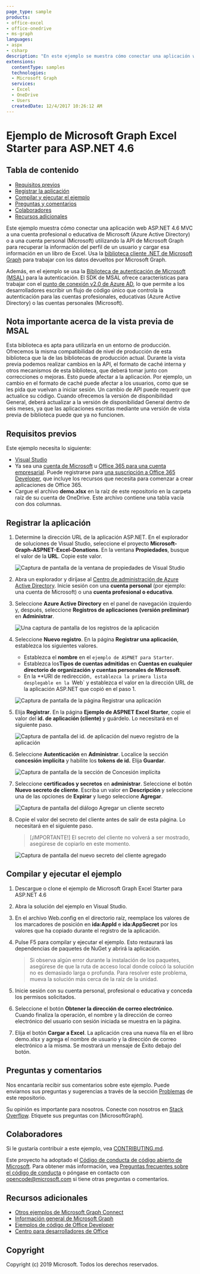 ```yaml
---
page_type: sample
products:
- office-excel
- office-onedrive
- ms-graph
languages:
- aspx
- csharp
description: "En este ejemplo se muestra cómo conectar una aplicación web ASP.NET a una cuenta profesional o educativa (Azure Active Directory) de Microsoft con la API de Microsoft Graph"
extensions:
  contentType: samples
  technologies:
  - Microsoft Graph
  services:
  - Excel 
  - OneDrive
  - Users
  createdDate: 12/4/2017 10:26:12 AM
---
```

# Ejemplo de Microsoft Graph Excel Starter para ASP.NET 4.6

## Tabla de contenido

* [Requisitos previos](#prerequisites)
* [Registrar la aplicación](#register-the-application)
* [Compilar y ejecutar el ejemplo](#build-and-run-the-sample)
* [Preguntas y comentarios](#questions-and-comments)
* [Colaboradores](#contributing)
* [Recursos adicionales](#additional-resources)

Este ejemplo muestra cómo conectar una aplicación web ASP.NET 4.6 MVC a una cuenta profesional o educativa de Microsoft (Azure Active Directory) o a una cuenta personal (Microsoft) utilizando la API de Microsoft Graph para recuperar la información del perfil de un usuario y cargar esa información en un libro de Excel. Usa la [biblioteca cliente .NET de Microsoft Graph](https://github.com/microsoftgraph/msgraph-sdk-dotnet) para trabajar con los datos devueltos por Microsoft Graph. 

Además, en el ejemplo se usa la [Biblioteca de autenticación de Microsoft (MSAL)](https://www.nuget.org/packages/Microsoft.Identity.Client/) para la autenticación. El SDK de MSAL ofrece características para trabajar con el [punto de conexión v2.0 de Azure AD](https://azure.microsoft.com/en-us/documentation/articles/active-directory-appmodel-v2-overview), lo que permite a los desarrolladores escribir un flujo de código único que controla la autenticación para las cuentas profesionales, educativas (Azure Active Directory) o las cuentas personales (Microsoft).

## Nota importante acerca de la vista previa de MSAL

Esta biblioteca es apta para utilizarla en un entorno de producción. Ofrecemos la misma compatibilidad de nivel de producción de esta biblioteca que la de las bibliotecas de producción actual. Durante la vista previa podemos realizar cambios en la API, el formato de caché interna y otros mecanismos de esta biblioteca, que deberá tomar junto con correcciones o mejoras. Esto puede afectar a la aplicación. Por ejemplo, un cambio en el formato de caché puede afectar a los usuarios, como que se les pida que vuelvan a iniciar sesión. Un cambio de API puede requerir que actualice su código. Cuando ofrecemos la versión de disponibilidad General, deberá actualizar a la versión de disponibilidad General dentro de seis meses, ya que las aplicaciones escritas mediante una versión de vista previa de biblioteca puede que ya no funcionen.

## Requisitos previos

Este ejemplo necesita lo siguiente:  

  * [Visual Studio](https://www.visualstudio.com/en-us/downloads) 
  * Ya sea una [cuenta de Microsoft](https://www.outlook.com) u [Office 365 para una cuenta empresarial](https://msdn.microsoft.com/en-us/office/office365/howto/setup-development-environment#bk_Office365Account). Puede registrarse para [una suscripción a Office 365 Developer](https://msdn.microsoft.com/en-us/office/office365/howto/setup-development-environment#bk_Office365Account), que incluye los recursos que necesita para comenzar a crear aplicaciones de Office 365.
  * Cargue el archivo **demo.xlsx** en la raíz de este repositorio en la carpeta raíz de su cuenta de OneDrive. Este archivo contiene una tabla vacía con dos columnas.
  
## Registrar la aplicación

1. Determine la dirección URL de la aplicación ASP.NET. En el explorador de soluciones de Visual Studio, seleccione el proyecto **Microsoft-Graph-ASPNET-Excel-Donations**. En la ventana **Propiedades**, busque el valor de la **URL**. Copie este valor.

    ![Captura de pantalla de la ventana de propiedades de Visual Studio](./images/vs-project-url.jpg)

1. Abra un explorador y diríjase al [Centro de administración de Azure Active Directory](https://aad.portal.azure.com). Inicie sesión con una **cuenta personal** (por ejemplo: una cuenta de Microsoft) o una **cuenta profesional o educativa**.

1. Seleccione **Azure Active Directory** en el panel de navegación izquierdo y, después, seleccione **Registros de aplicaciones (versión preliminar)** en **Administrar**.

    ![Una captura de pantalla de los registros de la aplicación ](./images/add-portal-app-registrations.jpg)

1. Seleccione **Nuevo registro**. En la página **Registrar una aplicación**, establezca los siguientes valores.

    - Establezca el **nombre** en el `ejemplo de ASPNET para Starter`.
    - Establezca los**Tipos de cuentas admitidas** en **Cuentas en cualquier directorio de organización y cuentas personales de Microsoft**.
    - En la **URI de redirección`, establezca la primera lista desplegable en la `Web` y establezca el valor en la dirección URL de la aplicación ASP.NET que copió en el paso 1.

    ![Captura de pantalla de la página Registrar una aplicación](./images/add-register-an-app.jpg)

1. Elija **Registrar**. En la página **Ejemplo de ASPNET Excel Starter**, copie el valor del **id. de aplicación (cliente)** y guárdelo. Lo necesitará en el siguiente paso.

    ![Captura de pantalla del id. de aplicación del nuevo registro de la aplicación](./images/add-application-id.jpg)

1. Seleccione **Autenticación** en **Administrar**. Localice la sección **concesión implícita** y habilite los **tokens de id.** Elija **Guardar**.

    ![Captura de pantalla de la sección de Concesión implícita](./images/add-implicit-grant.jpg)

1. Seleccione **certificados y secretos** en **administrar**. Seleccione el botón **Nuevo secreto de cliente**. Escriba un valor en **Descripción** y seleccione una de las opciones de **Expirar** y luego seleccione **Agregar**.

    ![Captura de pantalla del diálogo Agregar un cliente secreto](./images/add-new-client-secret.jpg)

1. Copie el valor del secreto del cliente antes de salir de esta página. Lo necesitará en el siguiente paso.

    > [¡IMPORTANTE!]
    > El secreto del cliente no volverá a ser mostrado, asegúrese de copiarlo en este momento.

    ![Captura de pantalla del nuevo secreto del cliente agregado](./images/add-copy-client-secret.jpg)

## Compilar y ejecutar el ejemplo

1. Descargue o clone el ejemplo de Microsoft Graph Excel Starter para ASP.NET 4.6

2. Abra la solución del ejemplo en Visual Studio.

3. En el archivo Web.config en el directorio raíz, reemplace los valores de los marcadores de posición en **ida:AppId** e **ida:AppSecret** por los valores que ha copiado durante el registro de la aplicación.

4. Pulse F5 para compilar y ejecutar el ejemplo. Esto restaurará las dependencias de paquetes de NuGet y abrirá la aplicación.

   >Si observa algún error durante la instalación de los paquetes, asegúrese de que la ruta de acceso local donde colocó la solución no es demasiado larga o profunda. Para resolver este problema, mueva la solución más cerca de la raíz de la unidad.

5. Inicie sesión con su cuenta personal, profesional o educativa y conceda los permisos solicitados.

6. Seleccione el botón **Obtener la dirección de correo electrónico**. Cuando finaliza la operación, el nombre y la dirección de correo electrónico del usuario con sesión iniciada se muestra en la página.

7. Elija el botón **Cargar a Excel**. La aplicación crea una nueva fila en el libro demo.xlsx y agrega el nombre de usuario y la dirección de correo electrónico a la misma. Se mostrará un mensaje de Éxito debajo del botón.

## Preguntas y comentarios

Nos encantaría recibir sus comentarios sobre este ejemplo. Puede enviarnos sus preguntas y sugerencias a través de la sección [Problemas](https://github.com/microsoftgraph/aspnet-excelstarter-sample/issues) de este repositorio.

Su opinión es importante para nosotros. Conecte con nosotros en [Stack Overflow](http://stackoverflow.com/questions/tagged/microsoftgraph). Etiquete sus preguntas con [MicrosoftGraph].

## Colaboradores ##

Si le gustaría contribuir a este ejemplo, vea [CONTRIBUTING.md](CONTRIBUTING.md).

Este proyecto ha adoptado el [Código de conducta de código abierto de Microsoft](https://opensource.microsoft.com/codeofconduct/). Para obtener más información, vea [Preguntas frecuentes sobre el código de conducta](https://opensource.microsoft.com/codeofconduct/faq/) o póngase en contacto con [opencode@microsoft.com](mailto:opencode@microsoft.com) si tiene otras preguntas o comentarios.

## Recursos adicionales

- [Otros ejemplos de Microsoft Graph Connect](https://github.com/MicrosoftGraph?utf8=%E2%9C%93&query=-Connect)
- [Información general de Microsoft Graph](http://graph.microsoft.io)
- [Ejemplos de código de Office Developer](http://dev.office.com/code-samples)
- [Centro para desarrolladores de Office](http://dev.office.com/)

## Copyright
Copyright (c) 2019 Microsoft. Todos los derechos reservados.


